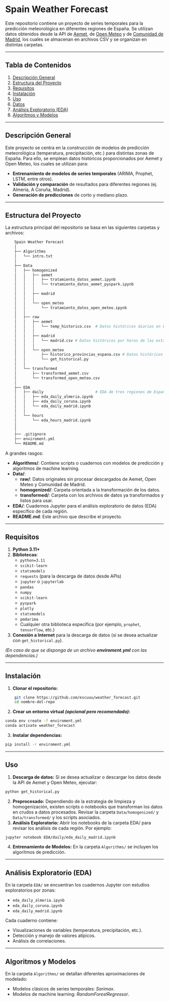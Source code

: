 # Spain Weather Forecast

Este repositorio contiene un proyecto de series temporales para la predicción meteorológica en diferentes regiones de España. Se utilizan datos obtenidos desde la API de [Aemet](https://opendata.aemet.es/centrodedescargas/productosAEMET), de [Open Meteo](https://open-meteo.com/) y de [Comunidad de Madrid](https://datos.madrid.es/), los cuales se almacenan en archivos CSV y se organizan en distintas carpetas.

---

## Tabla de Contenidos
1. [Descripción General](#descripción-general)
2. [Estructura del Proyecto](#estructura-del-proyecto)
3. [Requisitos](#requisitos)
4. [Instalación](#instalación)
5. [Uso](#uso)
6. [Datos](#datos)
7. [Análisis Exploratorio (EDA)](#análisis-exploratorio-eda)
8. [Algoritmos y Modelos](#algoritmos-y-modelos)

---

## Descripción General

Este proyecto se centra en la construcción de modelos de predicción meteorológica (temperatura, precipitación, etc.) para distintas zonas de España. Para ello, se emplean datos históricos proporcionados por Aemet y Open Meteo, los cuales se utilizan para:

- **Entrenamiento de modelos de series temporales** (ARIMA, Prophet, LSTM, entre otros).
- **Validación y comparación** de resultados para diferentes regiones (ej. Almería, A Coruña, Madrid).
- **Generación de predicciones** de corto y mediano plazo.

---

## Estructura del Proyecto

La estructura principal del repositorio se basa en las siguientes carpetas y archivos:

```bash
    Spain Weather Forecast
    │
    ├── Algorithms
    │   └── intro.txt
    │
    ├── Data
    │   ├── homogenized
    │   │   ├── aemet
    │   │   │   ├── tratamiento_datos_aemet.ipynb
    │   │   │   └── tratamiento_datos_aemet_pyspark.ipynb
    │   │   │       
    │   │   ├── madrid
    │   │   │
    │   │   └── open_meteo
    │   │       └── tratamiento_datos_open_meteo.ipynb
    │   │   
    │   ├── raw
    │   │   ├── aemet
    │   │   │   └── temp_historico.csv  # Datos históricos diarios en España recogidos por Aemet. 
    │   │   │
    │   │   ├── madrid
    │   │   │   └── madrid.csv # Datos históricos por horas de las estaciones de la Comunidad de Madrid.
    │   │   │
    │   │   └── open_meteo
    │   │       ├── historico_provincias_espana.csv # Datos históricos diarios en España recogidos por Open Meteo API.
    │   │       └── get_historical.py
    │   │
    │   └── transformed
    │       ├── transformed_aemet.csv
    │       └── transformed_open_meteo.csv
    │
    ├── EDA
    │   ├── daily                       # EDA de tres regiones de España.
    │   │   ├── eda_daily_almeria.ipynb
    │   │   ├── eda_daily_coruna.ipynb
    │   │   └── eda_daily_madrid.ipynb
    │   │
    │   └── hours
    │       └── eda_hours_madrid.ipynb    
    │   
    │
    ├── .gitignore
    ├── enviroment.yml
    └── README.md
```

A grandes rasgos:

- **Algorithms/**: Contiene scripts o cuadernos con modelos de predicción y algoritmos de machine learning.
- **Data/**: 
  - **raw/**: Datos originales sin procesar descargados de Aemet, Open Meteo y Comunidad de Madrid.
  - **homogenized/**: Carpeta orientada a la transformación de los datos.
  - **transformed/**: Carpeta con los archivos de datos ya transformados y listos para usar.
- **EDA/**: Cuadernos Jupyter para el análisis exploratorio de datos (EDA) específico de cada región.
- **README.md**: Este archivo que describe el proyecto.

---

## Requisitos

1. **Python 3.11+**
2. **Bibliotecas**:
    - `python=3.11`
    - `scikit-learn`
    - `statsmodels`
    - `requests` (para la descarga de datos desde APIs)
    - `jupyter` o `jupyterlab`
    - `pandas`
    - `numpy`
    - `scikit-learn`
    - `pyspark`
    - `plotly`
    - `statsmodels`
    - `pmdarima`
    - Cualquier otra biblioteca específica (por ejemplo, `prophet`, `tensorflow`, etc.)
3. **Conexión a Internet** para la descarga de datos (si se desea actualizar con `get_historical.py`).

*(En caso de que se disponga de un archivo **enviroment.yml** con las dependencias.)*

---

## Instalación

1. **Clonar el repositorio:**
```bash
    git clone https://github.com/escuuu/weather_forecast.git
    cd nombre-del-repo
```
2. **Crear un entorno virtual *(opcional pero recomendado)*:**
```bash
conda env create -f enviroment.yml
conda activate weather_forecast
```
3. **Instalar dependencias:**
```bash
pip install -r enviroment.yml
```

---

## Uso

1. **Descarga de datos:** Si se desea actualizar o descargar los datos desde la API de Aemet y Open Meteo, ejecutar:
```bash
python get_historical.py
```

2. **Preprocesado:** Dependiendo de la estrategia de limpieza y homogenización, existen scripts o notebooks que transforman los datos en crudos a datos procesados. Revisar la carpeta `Data/homogenized/` y `Data/transformed/` y los scripts asociados.
3. **Análisis Exploratorio:** Abrir los notebooks de la carpeta EDA/ para revisar los análisis de cada región. Por ejemplo:
```bash
jupyter notebook EDA/daily/eda_daily_madrid.ipynb
```
4. **Entrenamiento de Modelos:** En la carpeta `Algorithms/` se incluyen los algoritmos de predicción.

---

## Análisis Exploratorio (EDA)

En la carpeta `EDA/` se encuentran los cuadernos Jupyter con estudios exploratorios por zonas:

- `eda_daily_almeria.ipynb`
- `eda_daily_coruna.ipynb`
- `eda_daily_madrid.ipynb`

Cada cuaderno contiene:

- Visualizaciones de variables (temperatura, precipitación, etc.).
- Detección y manejo de valores atípicos.
- Análisis de correlaciones.

---

## Algoritmos y Modelos

En la carpeta `Algorithms/` se detallan diferentes aproximaciones de modelado:

- Modelos clásicos de series temporales: *Sarimax*.
- Modelos de machine learning: *RandomForestRegressor*.